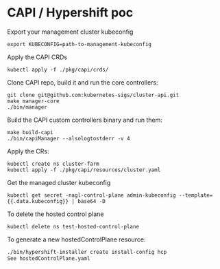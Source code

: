 # CAPI / Hypershift poc

Export your management cluster kubeconfig
```
export KUBECONFIG=path-to-management-kubeconfig
```

Apply the CAPI CRDs
```
kubectl apply -f ./pkg/capi/crds/
```

Clone CAPI repo, build it and run the core controllers:
```
git clone git@github.com:kubernetes-sigs/cluster-api.git
make manager-core
./bin/manager
```

Build the CAPI custom controllers binary and run them:
```
make build-capi
./bin/capiManager --alsologtostderr -v 4
```

Apply the CRs:
```
kubectl create ns cluster-farm
kubectl apply -f ./pkg/capi/resources/cluster.yaml
```

Get the managed cluster kubeconfig
```
kubectl get secret -nagl-control-plane admin-kubeconfig --template={{.data.kubeconfig}} | base64 -D
```

To delete the hosted control plane
```
kubectl delete ns test-hosted-control-plane
```

To generate a new hostedControlPlane resource:
```bash
./bin/hypershift-installer create install-config hcp
See hostedControlPlane.yaml
```

